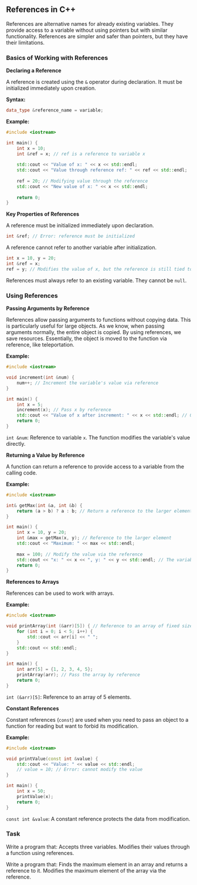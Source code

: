 ﻿## References in C++

References are alternative names for already existing variables. They provide access to a variable without using pointers but with similar functionality. References are simpler and safer than pointers, but they have their limitations.

### Basics of Working with References

**Declaring a Reference**

A reference is created using the `&` operator during declaration. It must be initialized immediately upon creation.

**Syntax:**
```cpp
data_type &reference_name = variable;
```

**Example:**
```cpp
#include <iostream>

int main() {
    int x = 10;
    int &ref = x; // ref is a reference to variable x
    
    std::cout << "Value of x: " << x << std::endl;
    std::cout << "Value through reference ref: " << ref << std::endl;
    
    ref = 20; // Modifying value through the reference
    std::cout << "New value of x: " << x << std::endl;
    
    return 0;
}
```

**Key Properties of References**

A reference must be initialized immediately upon declaration.

```cpp
int &ref; // Error: reference must be initialized
```
A reference cannot refer to another variable after initialization.

```cpp
int x = 10, y = 20;
int &ref = x;
ref = y; // Modifies the value of x, but the reference is still tied to x
```
References must always refer to an existing variable. They cannot be `null`.

### Using References

**Passing Arguments by Reference**

References allow passing arguments to functions without copying data. This is particularly useful for large objects. As we know, when passing arguments normally, the entire object is copied. By using references, we save resources. Essentially, the object is moved to the function via reference, like teleportation.

**Example:**
```cpp
#include <iostream>

void increment(int &num) {
    num++; // Increment the variable's value via reference
}

int main() {
    int x = 5;
    increment(x); // Pass x by reference
    std::cout << "Value of x after increment: " << x << std::endl; // Output: 6
    return 0;
}
```
`int &num`: Reference to variable `x`.
The function modifies the variable's value directly.

**Returning a Value by Reference**

A function can return a reference to provide access to a variable from the calling code.

**Example:**
```cpp
#include <iostream>

int& getMax(int &a, int &b) {
    return (a > b) ? a : b; // Return a reference to the larger element
}

int main() {
    int x = 10, y = 20;
    int &max = getMax(x, y); // Reference to the larger element
    std::cout << "Maximum: " << max << std::endl;
    
    max = 100; // Modify the value via the reference
    std::cout << "x: " << x << ", y: " << y << std::endl; // The variable's value changes
    return 0;
}
```

**References to Arrays**

References can be used to work with arrays.

**Example:**
```cpp
#include <iostream>

void printArray(int (&arr)[5]) { // Reference to an array of fixed size
    for (int i = 0; i < 5; i++) {
        std::cout << arr[i] << " ";
    }
    std::cout << std::endl;
}

int main() {
    int arr[5] = {1, 2, 3, 4, 5};
    printArray(arr); // Pass the array by reference
    return 0;
}
```
`int (&arr)[5]`: Reference to an array of 5 elements.

**Constant References**

Constant references (`const`) are used when you need to pass an object to a function for reading but want to forbid its modification.

**Example:**
```cpp
#include <iostream>

void printValue(const int &value) {
    std::cout << "Value: " << value << std::endl;
    // value = 10; // Error: cannot modify the value
}

int main() {
    int x = 50;
    printValue(x);
    return 0;
}
```
`const int &value`: A constant reference protects the data from modification.

### Task

Write a program that:
Accepts three variables.
Modifies their values through a function using references.

Write a program that:
Finds the maximum element in an array and returns a reference to it.
Modifies the maximum element of the array via the reference.

